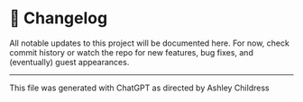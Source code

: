 # 📢 Changelog

All notable updates to this project will be documented here.
For now, check commit history or watch the repo for new features, bug fixes, and (eventually) guest appearances.

---

</small>This file was generated with ChatGPT as directed by Ashley Childress<small>
